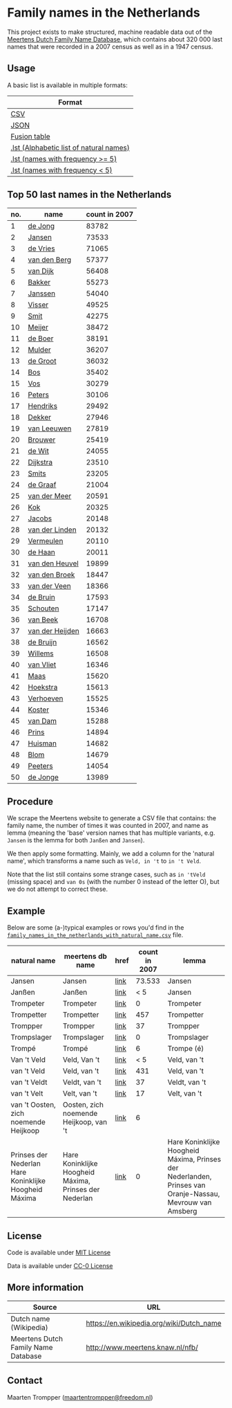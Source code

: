 <meta http-equiv='Content-Type' content='text/html; charset=utf-8' />

# Family names in the Netherlands


This project exists to make structured, machine readable data out of the [Meertens Dutch Family Name Database](http://www.meertens.knaw.nl/nfb/), which contains about 320 000 last names that were recorded in a 2007 census as well as in a 1947 census.

## Usage
A basic list is available in multiple formats:

|Format|
|---|
|[CSV](https://raw.githubusercontent.com/digitalheir/family-names-in-the-netherlands/master/family_names_in_the_netherlands_with_natural_name.csv)|
|[JSON](https://raw.githubusercontent.com/digitalheir/family-names-in-the-netherlands/master/family_names_in_the_netherlands_with_natural_name.json)|
|[Fusion table](https://www.google.com/fusiontables/DataSource?docid=1V6_N4E9W4n8UX-INvK0bZOXHtmnN7-uc1JFTTOGS)|
|[.lst (Alphabetic list of natural names)](https://raw.githubusercontent.com/digitalheir/family-names-in-the-netherlands/master/family_names.lst)|
|[.lst (names with frequency >= 5)](https://raw.githubusercontent.com/digitalheir/family-names-in-the-netherlands/master/family_names_freq_5_or_more.lst)|
|[.lst (names with frequency < 5)](https://raw.githubusercontent.com/digitalheir/family-names-in-the-netherlands/master/family_names_freq_less_than_5.lst)|

## Top 50 last names in the Netherlands

|no.|name|count in 2007|
|---|---|---|
|1|[de Jong](http://meertens.knaw.nl/nfb/detail_naam.php?gba_lcnaam=de+jong&gba_naam=de+Jong&nfd_naam=Jong%2C+de&operator=rx&taal=)|83782|
|2|[Jansen](http://meertens.knaw.nl/nfb/detail_naam.php?gba_lcnaam=jansen&gba_naam=Jansen&nfd_naam=Jansen&operator=rx&taal=)|73533|
|3|[de Vries](http://meertens.knaw.nl/nfb/detail_naam.php?gba_lcnaam=de+vries&gba_naam=de+Vries&nfd_naam=Vries%2C+de&operator=rx&taal=)|71065|
|4|[van den Berg](http://meertens.knaw.nl/nfb/detail_naam.php?gba_lcnaam=van+den+berg&gba_naam=van+den+Berg&nfd_naam=Berg%2C+van+de+%2F+den+%2F+der&operator=rx&taal=)|57377|
|5|[van Dijk](http://meertens.knaw.nl/nfb/detail_naam.php?gba_lcnaam=van+dijk&gba_naam=van+Dijk&nfd_naam=Dijk%2C+van+%28y%29&operator=rx&taal=)|56408|
|6|[Bakker](http://meertens.knaw.nl/nfb/detail_naam.php?gba_lcnaam=bakker&gba_naam=Bakker&nfd_naam=Bakker&operator=rx&taal=)|55273|
|7|[Janssen](http://meertens.knaw.nl/nfb/detail_naam.php?gba_lcnaam=janssen&gba_naam=Janssen&nfd_naam=Janssen&operator=rx&taal=)|54040|
|8|[Visser](http://meertens.knaw.nl/nfb/detail_naam.php?gba_lcnaam=visser&gba_naam=Visser&nfd_naam=Visser&operator=rx&taal=)|49525|
|9|[Smit](http://meertens.knaw.nl/nfb/detail_naam.php?gba_lcnaam=smit&gba_naam=Smit&nfd_naam=Smit&operator=rx&taal=)|42275|
|10|[Meijer](http://meertens.knaw.nl/nfb/detail_naam.php?gba_lcnaam=meijer&gba_naam=Meijer&nfd_naam=Meijer+%28y%29&operator=rx&taal=)|38472|
|11|[de Boer](http://meertens.knaw.nl/nfb/detail_naam.php?gba_lcnaam=de+boer&gba_naam=de+Boer&nfd_naam=Boer%2C+de&operator=rx&taal=)|38191|
|12|[Mulder](http://meertens.knaw.nl/nfb/detail_naam.php?gba_lcnaam=mulder&gba_naam=Mulder&nfd_naam=Mulder&operator=rx&taal=)|36207|
|13|[de Groot](http://meertens.knaw.nl/nfb/detail_naam.php?gba_lcnaam=de+groot&gba_naam=de+Groot&nfd_naam=Groot%2C+de&operator=rx&taal=)|36032|
|14|[Bos](http://meertens.knaw.nl/nfb/detail_naam.php?gba_lcnaam=bos&gba_naam=Bos&nfd_naam=Bos&operator=rx&taal=)|35402|
|15|[Vos](http://meertens.knaw.nl/nfb/detail_naam.php?gba_lcnaam=vos&gba_naam=Vos&nfd_naam=Vos&operator=rx&taal=)|30279|
|16|[Peters](http://meertens.knaw.nl/nfb/detail_naam.php?gba_lcnaam=peters&gba_naam=Peters&nfd_naam=Peters&operator=rx&taal=)|30106|
|17|[Hendriks](http://meertens.knaw.nl/nfb/detail_naam.php?gba_lcnaam=hendriks&gba_naam=Hendriks&nfd_naam=Hendriks&operator=rx&taal=)|29492|
|18|[Dekker](http://meertens.knaw.nl/nfb/detail_naam.php?gba_lcnaam=dekker&gba_naam=Dekker&nfd_naam=Dekker&operator=rx&taal=)|27946|
|19|[van Leeuwen](http://meertens.knaw.nl/nfb/detail_naam.php?gba_lcnaam=van+leeuwen&gba_naam=van+Leeuwen&nfd_naam=Leeuwen%2C+van&operator=rx&taal=)|27819|
|20|[Brouwer](http://meertens.knaw.nl/nfb/detail_naam.php?gba_lcnaam=brouwer&gba_naam=Brouwer&nfd_naam=Brouwer&operator=rx&taal=)|25419|
|21|[de Wit](http://meertens.knaw.nl/nfb/detail_naam.php?gba_lcnaam=de+wit&gba_naam=de+Wit&nfd_naam=Wit%2C+de&operator=rx&taal=)|24055|
|22|[Dijkstra](http://meertens.knaw.nl/nfb/detail_naam.php?gba_lcnaam=dijkstra&gba_naam=Dijkstra&nfd_naam=Dijkstra+%28y%29&operator=rx&taal=)|23510|
|23|[Smits](http://meertens.knaw.nl/nfb/detail_naam.php?gba_lcnaam=smits&gba_naam=Smits&nfd_naam=Smits&operator=rx&taal=)|23205|
|24|[de Graaf](http://meertens.knaw.nl/nfb/detail_naam.php?gba_lcnaam=de+graaf&gba_naam=de+Graaf&nfd_naam=Graaf%2C+de&operator=rx&taal=)|21004|
|25|[van der Meer](http://meertens.knaw.nl/nfb/detail_naam.php?gba_lcnaam=van+der+meer&gba_naam=van+der+Meer&nfd_naam=Meer%2C+van+de+%2F+der&operator=rx&taal=)|20591|
|26|[Kok](http://meertens.knaw.nl/nfb/detail_naam.php?gba_lcnaam=kok&gba_naam=Kok&nfd_naam=Kok&operator=rx&taal=)|20325|
|27|[Jacobs](http://meertens.knaw.nl/nfb/detail_naam.php?gba_lcnaam=jacobs&gba_naam=Jacobs&nfd_naam=Jacobs&operator=rx&taal=)|20148|
|28|[van der Linden](http://meertens.knaw.nl/nfb/detail_naam.php?gba_lcnaam=van+der+linden&gba_naam=van+der+Linden&nfd_naam=Linden%2C+van+der&operator=rx&taal=)|20132|
|29|[Vermeulen](http://meertens.knaw.nl/nfb/detail_naam.php?gba_lcnaam=vermeulen&gba_naam=Vermeulen&nfd_naam=Vermeulen&operator=rx&taal=)|20110|
|30|[de Haan](http://meertens.knaw.nl/nfb/detail_naam.php?gba_lcnaam=de+haan&gba_naam=de+Haan&nfd_naam=Haan%2C+de&operator=rx&taal=)|20011|
|31|[van den Heuvel](http://meertens.knaw.nl/nfb/detail_naam.php?gba_lcnaam=van+den+heuvel&gba_naam=van+den+Heuvel&nfd_naam=Heuvel%2C+van+den&operator=rx&taal=)|19899|
|32|[van den Broek](http://meertens.knaw.nl/nfb/detail_naam.php?gba_lcnaam=van+den+broek&gba_naam=van+den+Broek&nfd_naam=Broek%2C+van+de+%2F+den+%2F+der&operator=rx&taal=)|18447|
|33|[van der Veen](http://meertens.knaw.nl/nfb/detail_naam.php?gba_lcnaam=van+der+veen&gba_naam=van+der+Veen&nfd_naam=Veen%2C+van+de+%2F+der&operator=rx&taal=)|18366|
|34|[de Bruin](http://meertens.knaw.nl/nfb/detail_naam.php?gba_lcnaam=de+bruin&gba_naam=de+Bruin&nfd_naam=Bruin%2C+de&operator=rx&taal=)|17593|
|35|[Schouten](http://meertens.knaw.nl/nfb/detail_naam.php?gba_lcnaam=schouten&gba_naam=Schouten&nfd_naam=Schouten&operator=rx&taal=)|17147|
|36|[van Beek](http://meertens.knaw.nl/nfb/detail_naam.php?gba_lcnaam=van+beek&gba_naam=van+Beek&nfd_naam=Beek%2C+van&operator=rx&taal=)|16708|
|37|[van der Heijden](http://meertens.knaw.nl/nfb/detail_naam.php?gba_lcnaam=van+der+heijden&gba_naam=van+der+Heijden&nfd_naam=Heijden%2C+van+der+%28y%29&operator=rx&taal=)|16663|
|38|[de Bruijn](http://meertens.knaw.nl/nfb/detail_naam.php?gba_lcnaam=de+bruijn&gba_naam=de+Bruijn&nfd_naam=Bruijn%2C+de+%28y%29&operator=rx&taal=)|16562|
|39|[Willems](http://meertens.knaw.nl/nfb/detail_naam.php?gba_lcnaam=willems&gba_naam=Willems&nfd_naam=Willems&operator=rx&taal=)|16508|
|40|[van Vliet](http://meertens.knaw.nl/nfb/detail_naam.php?gba_lcnaam=van+vliet&gba_naam=van+Vliet&nfd_naam=Vliet%2C+van&operator=rx&taal=)|16346|
|41|[Maas](http://meertens.knaw.nl/nfb/detail_naam.php?gba_lcnaam=maas&gba_naam=Maas&nfd_naam=Maas&operator=rx&taal=)|15620|
|42|[Hoekstra](http://meertens.knaw.nl/nfb/detail_naam.php?gba_lcnaam=hoekstra&gba_naam=Hoekstra&nfd_naam=Hoekstra&operator=rx&taal=)|15613|
|43|[Verhoeven](http://meertens.knaw.nl/nfb/detail_naam.php?gba_lcnaam=verhoeven&gba_naam=Verhoeven&nfd_naam=Verhoeven&operator=rx&taal=)|15525|
|44|[Koster](http://meertens.knaw.nl/nfb/detail_naam.php?gba_lcnaam=koster&gba_naam=Koster&nfd_naam=Koster&operator=rx&taal=)|15346|
|45|[van Dam](http://meertens.knaw.nl/nfb/detail_naam.php?gba_lcnaam=van+dam&gba_naam=van+Dam&nfd_naam=Dam%2C+van&operator=rx&taal=)|15288|
|46|[Prins](http://meertens.knaw.nl/nfb/detail_naam.php?gba_lcnaam=prins&gba_naam=Prins&nfd_naam=Prins&operator=rx&taal=)|14894|
|47|[Huisman](http://meertens.knaw.nl/nfb/detail_naam.php?gba_lcnaam=huisman&gba_naam=Huisman&nfd_naam=Huisman&operator=rx&taal=)|14682|
|48|[Blom](http://meertens.knaw.nl/nfb/detail_naam.php?gba_lcnaam=blom&gba_naam=Blom&nfd_naam=Blom&operator=rx&taal=)|14679|
|49|[Peeters](http://meertens.knaw.nl/nfb/detail_naam.php?gba_lcnaam=peeters&gba_naam=Peeters&nfd_naam=Peeters&operator=rx&taal=)|14054|
|50|[de Jonge](http://meertens.knaw.nl/nfb/detail_naam.php?gba_lcnaam=de+jonge&gba_naam=de+Jonge&nfd_naam=Jonge%2C+de&operator=rx&taal=)|13989|

## Procedure
We scrape the Meertens website to generate a CSV file that contains: the family name, the number of times it was counted in 2007, and name as lemma (meaning the 'base' version names that has multiple variants, e.g. `Jansen` is the lemma for both `Janßen` and `Jansen`).

We then apply some formatting. Mainly, we add a column for the 'natural name', which transforms a name such as `Veld, in
 't` to `in 't Veld`. 

Note that the list still contains some strange cases, such as `in 'tVeld` (missing space) and `van 0s` (with the number 0 instead of the letter O), but we do not attempt to correct these.
 

## Example
Below are some (a-)typical examples or rows you'd find in the [`family_names_in_the_netherlands_with_natural_name.csv`](https://raw.githubusercontent.com/digitalheir/family-names-in-the-netherlands/master/family_names_in_the_netherlands_with_natural_name.csv) file.

|natural name|meertens db name|href|count in 2007|lemma|
|------------|----------------|----|-------------|-----|
|Jansen|Jansen|[link](http://meertens.knaw.nl/nfb/detail_naam.php?gba_lcnaam=jansen&gba_naam=Jansen&nfd_naam=Jansen&operator=rx&taal=)|73.533|Jansen|
|Janßen|Janßen|[link](http://meertens.knaw.nl/nfb/detail_naam.php?gba_lcnaam=jan%C3%9Fen&gba_naam=Jan%C3%9Fen&nfd_naam=Jansen&operator=rx&taal=)|< 5|Jansen|
|Trompeter|Trompeter|[link](http://meertens.knaw.nl/nfb/detail_naam.php?gba_lcnaam=trompeter&gba_naam=Trompeter&nfd_naam=Trompeter&operator=rx&taal=)|0|Trompeter|
|Trompetter|Trompetter|[link](http://meertens.knaw.nl/nfb/detail_naam.php?gba_lcnaam=trompetter&gba_naam=Trompetter&nfd_naam=Trompetter&operator=rx&taal=)|457|Trompetter|
|Trompper|Trompper|[link](http://meertens.knaw.nl/nfb/detail_naam.php?gba_lcnaam=trompper&gba_naam=Trompper&nfd_naam=Trompper&operator=rx&taal=)|37|Trompper|
|Trompslager|Trompslager|[link](http://meertens.knaw.nl/nfb/detail_naam.php?gba_lcnaam=trompslager&gba_naam=Trompslager&nfd_naam=Trompslager&operator=rx&taal=)|0|Trompslager|
|Trompé|Trompé|[link](http://meertens.knaw.nl/nfb/detail_naam.php?gba_lcnaam=tromp%C3%A9&gba_naam=Tromp%C3%A9&nfd_naam=Trompe+%28%C3%A9%29&operator=rx&taal=)|6|Trompe (é)|
|Van 't Veld|Veld, Van 't|[link](http://meertens.knaw.nl/nfb/detail_naam.php?gba_lcnaam=van+%27t+veld&gba_naam=Van+%27t+Veld&nfd_naam=Veld%2C+van+%27t&operator=rx&taal=)|< 5|Veld, van 't|
|van 't Veld|Veld, van 't|[link](http://meertens.knaw.nl/nfb/detail_naam.php?gba_lcnaam=van+%27t+veld&gba_naam=van+%27t+Veld&nfd_naam=Veld%2C+van+%27t&operator=rx&taal=)|431|Veld, van 't|
|van 't Veldt|Veldt, van 't|[link](http://meertens.knaw.nl/nfb/detail_naam.php?gba_lcnaam=van+%27t+veldt&gba_naam=van+%27t+Veldt&nfd_naam=Veldt%2C+van+%27t&operator=rx&taal=)|37|Veldt, van 't|
|van 't Velt|Velt, van 't|[link](http://meertens.knaw.nl/nfb/detail_naam.php?gba_lcnaam=van+%27t+velt&gba_naam=van+%27t+Velt&nfd_naam=Velt%2C+van+%27t&operator=rx&taal=)|17|Velt, van 't|
|van 't Oosten, zich noemende Heijkoop|Oosten, zich noemende Heijkoop, van 't|[link](http://meertens.knaw.nl/nfb/detail_naam.php?gba_lcnaam=van+%27t+oosten%2C+zich+noemende+heijkoop&gba_naam=van+%27t+Oosten%2C+zich+noemende+Heijkoop&nfd_naam=&operator=rx&taal=)|6||
|Prinses der Nederlan Hare Koninklijke Hoogheid Máxima|Hare Koninklijke Hoogheid Máxima, Prinses der Nederlan|[link](http://meertens.knaw.nl/nfb/detail_naam.php?gba_lcnaam=Prinses+der+Nederlanden%2C+Prinses+van+Oranje-Nassau%2C+Mevrouw+van+Amsberg+hare+koninklijke+hoogheid+m%C3%A1xima&gba_naam=Prinses+der+Nederlanden%2C+Prinses+van+Oranje-Nassau%2C+Mevrouw+van+Amsberg+Hare+Koninklijke+Hoogheid+M%C3%A1xima&nfd_naam=Hare+Koninklijke+Hoogheid+M%C3%A1xima%2C+Prinses+der+Nederlanden%2C+Prinses+van+Oranje-Nassau%2C+Mevrouw+van+Amsberg&operator=rx&taal=)|0|Hare Koninklijke Hoogheid Máxima, Prinses der Nederlanden, Prinses van Oranje-Nassau, Mevrouw van Amsberg|
 
 
## License
Code is available under [MIT License](https://github.com/digitalheir/family-names-in-the-netherlands/blob/master/LICENSE.txt)

Data is available under [CC-0 License](http://creativecommons.org/publicdomain/zero/1.0/)

## More information
|Source|URL|
|---|---|
|Dutch name (Wikipedia)|https://en.wikipedia.org/wiki/Dutch_name|
|Meertens Dutch Family Name Database|http://www.meertens.knaw.nl/nfb/|

## Contact
Maarten Trompper (<maartentrompper@freedom.nl>)
